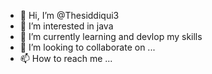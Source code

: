- 👋 Hi, I’m @Thesiddiqui3
- 👀 I’m interested in java
- 🌱 I’m currently learning and devlop my skills
- 💞️ I’m looking to collaborate on ...
- 📫 How to reach me ...

<!---
Thesiddiqui3/Thesiddiqui3 is a ✨ special ✨ repository because its `README.md` (this file) appears on your GitHub profile.
You can click the Preview link to take a look at your changes.
--->
